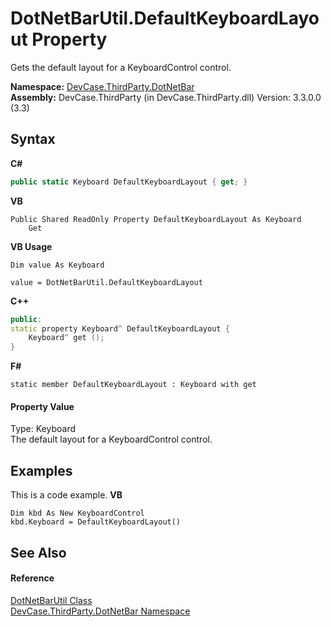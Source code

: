 # DotNetBarUtil.DefaultKeyboardLayout Property 
 

Gets the default layout for a KeyboardControl control.

**Namespace:**&nbsp;<a href="N_DevCase_ThirdParty_DotNetBar">DevCase.ThirdParty.DotNetBar</a><br />**Assembly:**&nbsp;DevCase.ThirdParty (in DevCase.ThirdParty.dll) Version: 3.3.0.0 (3.3)

## Syntax

**C#**<br />
``` C#
public static Keyboard DefaultKeyboardLayout { get; }
```

**VB**<br />
``` VB
Public Shared ReadOnly Property DefaultKeyboardLayout As Keyboard
	Get
```

**VB Usage**<br />
``` VB Usage
Dim value As Keyboard

value = DotNetBarUtil.DefaultKeyboardLayout

```

**C++**<br />
``` C++
public:
static property Keyboard^ DefaultKeyboardLayout {
	Keyboard^ get ();
}
```

**F#**<br />
``` F#
static member DefaultKeyboardLayout : Keyboard with get

```


#### Property Value
Type: Keyboard<br />The default layout for a KeyboardControl control.

## Examples
This is a code example. 
**VB**<br />
``` VB
Dim kbd As New KeyboardControl
kbd.Keyboard = DefaultKeyboardLayout()
```


## See Also


#### Reference
<a href="T_DevCase_ThirdParty_DotNetBar_DotNetBarUtil">DotNetBarUtil Class</a><br /><a href="N_DevCase_ThirdParty_DotNetBar">DevCase.ThirdParty.DotNetBar Namespace</a><br />